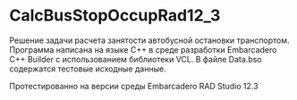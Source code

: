 # CalcBusStopOccupRad12_3

Решение задачи расчета занятости автобусной остановки транспортом.
Программа написана на языке С++ в среде разработки Embarcadero С++ Builder с использованием библиотеки VCL.
В файле Data.bso содержатся тестовые исходные данные.

Протестированно на версии среды Embarcadero RAD Studio 12.3